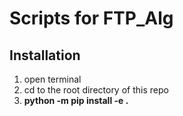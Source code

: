 # Scripts for FTP_Alg

## Installation
1. open terminal
1. cd to the root directory of this repo
1. **python -m pip install -e .**
